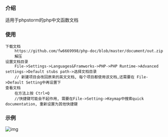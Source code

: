 ### 介绍

适用于phpstorm的php中文函数文档

### 使用

    下载文档
        https://github.com/fw6669998/php-doc/blob/master/document/out.zip
        解压
    设置文档目录
        File->Settings->Languages&Framworks->PHP->PHP Runtime->Advanced settings->Default stubs path->选择文档目录
        // 新建项目会改回原来的英文文档, 每个项目都使用该文档,还需要在 File->Default Setting中再设置下
    查看文档
        在方法上按 Ctrl+Q
        //快捷键可能会不起作用, 需要在File->Setting->Keymap中搜索quick documentation, 重新设置为其他快捷键
        
### 示例
       
![img](https://github.com/fw6669998/php-doc/blob/master/example.png) 
